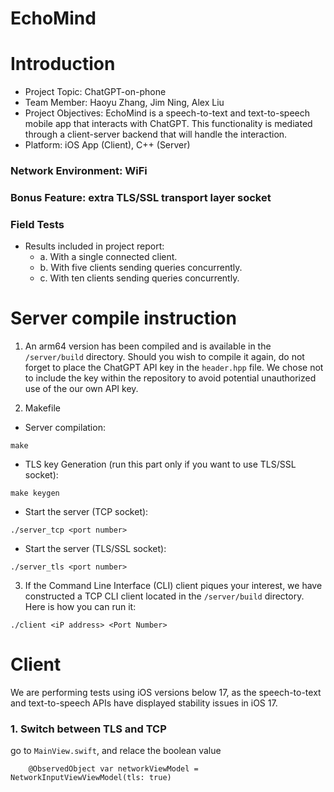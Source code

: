 # EchoMind
# Introduction
- Project Topic: ChatGPT-on-phone
- Team Member: Haoyu Zhang, Jim Ning, Alex Liu
- Project Objectives: 
	EchoMind is a speech-to-text and text-to-speech mobile app that interacts with ChatGPT. This functionality is mediated through a client-server backend that will handle the interaction.
- Platform: iOS App (Client), C++ (Server)
### Network Environment: WiFi
### Bonus Feature: extra TLS/SSL transport layer socket
### Field Tests
- Results included in project report:
    - a.	With a single connected client.
    - b.	With five clients sending queries concurrently.
    - c.	With ten clients sending queries concurrently.
# Server compile instruction
1. An arm64 version has been compiled and is available in the `/server/build` directory. Should you wish to compile it again, do not forget to place the ChatGPT API key in the `header.hpp` file. We chose not to include the key within the repository to avoid potential unauthorized use of the our own API key.

2. Makefile
- Server compilation:
```
make
```
- TLS key Generation (run this part only if you want to use TLS/SSL socket):
```
make keygen
```

- Start the server (TCP socket):
```
./server_tcp <port number>
```

- Start the server (TLS/SSL socket):
```
./server_tls <port number>
```
3. If the Command Line Interface (CLI) client piques your interest, we have constructed a TCP CLI client located in the `/server/build` directory. Here is how you can run it:
```
./client <iP address> <Port Number>
``` 
# Client

We are performing tests using iOS versions below 17, as the speech-to-text and text-to-speech APIs have displayed stability issues in iOS 17.
### 1. Switch between TLS and TCP
go to `MainView.swift`, and relace the boolean value
```
    @ObservedObject var networkViewModel = NetworkInputViewViewModel(tls: true)
```
### 